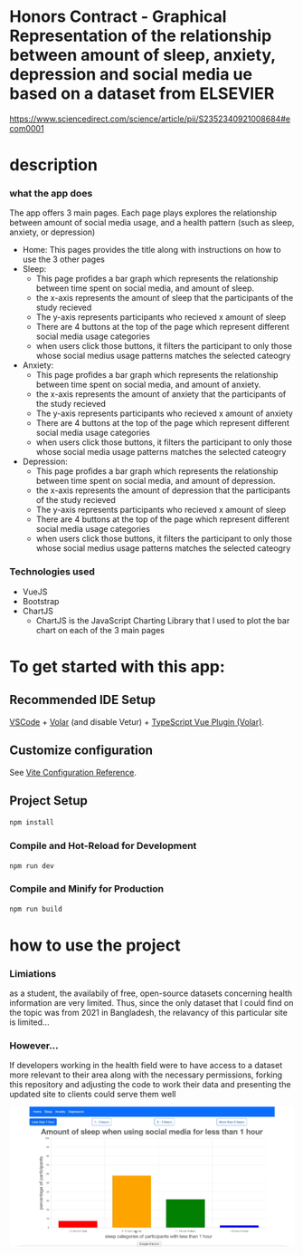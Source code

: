 # Honors Contract - Graphical Representation of the relationship between amount of sleep, anxiety, depression and social media ue based on a dataset from ELSEVIER 
https://www.sciencedirect.com/science/article/pii/S2352340921008684#ecom0001

# description

### what the app does

The app offers 3 main pages. Each page plays explores the relationship between amount of social media usage, and a health pattern (such as sleep, anxiety, or depression) 

- Home:
    This pages provides the title along with instructions on how to use the 3 other pages
- Sleep:
    - This page profides a bar graph which represents the relationship between time spent on social media, and amount of sleep.
    - the x-axis represents the amount of sleep that the participants of the study recieved
    - The y-axis represents participants who recieved x amount of sleep
    - There are 4 buttons at the top of the page which represent different social media usage categories
    - when users click those buttons, it filters the participant to only those whose social medius usage patterns matches the selected cateogry
- Anxiety:
    - This page profides a bar graph which represents the relationship between time spent on social media, and amount of anxiety.
    - the x-axis represents the amount of anxiety that the participants of the study recieved
    - The y-axis represents participants who recieved x amount of anxiety
    - There are 4 buttons at the top of the page which represent different social media usage categories
    - when users click those buttons, it filters the participant to only those whose social media usage patterns matches the selected cateogry
- Depression:
    - This page profides a bar graph which represents the relationship between time spent on social media, and amount of depression.
    - the x-axis represents the amount of depression that the participants of the study recieved
    - The y-axis represents participants who recieved x amount of sleep
    - There are 4 buttons at the top of the page which represent different social media usage categories
    - when users click those buttons, it filters the participant to only those whose social medius usage patterns matches the selected cateogry

### Technologies used

- VueJS
- Bootstrap
- ChartJS
    - ChartJS is the JavaScript Charting Library that I used to plot the bar chart on each of the 3 main pages


# To get started with this app:

## Recommended IDE Setup

[VSCode](https://code.visualstudio.com/) + [Volar](https://marketplace.visualstudio.com/items?itemName=Vue.volar) (and disable Vetur) + [TypeScript Vue Plugin (Volar)](https://marketplace.visualstudio.com/items?itemName=Vue.vscode-typescript-vue-plugin).

## Customize configuration

See [Vite Configuration Reference](https://vitejs.dev/config/).

## Project Setup

```sh
npm install
```

### Compile and Hot-Reload for Development

```sh
npm run dev
```

### Compile and Minify for Production

```sh
npm run build
```

# how to use the project
### Limiations
as a student, the availabily of free, open-source datasets concerning health information are very limited. Thus, since the only dataset that I could find on the topic was from 2021 in Bangladesh, the relavancy of this particular site is limited...
### However...
If developers working in the health field were to have access to a dataset more relevant to their area along with the necessary permissions, forking this repository and adjusting the code to work their data and presenting the updated site to clients could serve them well

![gif recording of app demonstration](src/assets/bangladesh-app-demonstration.gif)